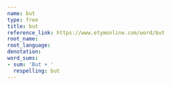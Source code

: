 ```yaml
---
name: but
type: free
title: but
reference_link: https://www.etymonline.com/word/but
root_name: 
root_language: 
denotation: 
word_sums:
- sum: 'But + '
  respelling: but
---
```

